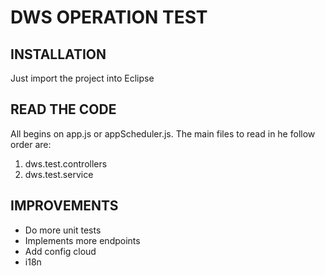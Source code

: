 # DWS OPERATION TEST

## INSTALLATION

Just import the project into Eclipse


## READ THE CODE

All begins on app.js or appScheduler.js. The main files to read in he follow order are:

1. dws.test.controllers
2. dws.test.service



## IMPROVEMENTS

- Do more unit tests
- Implements more endpoints
- Add config cloud
- i18n

